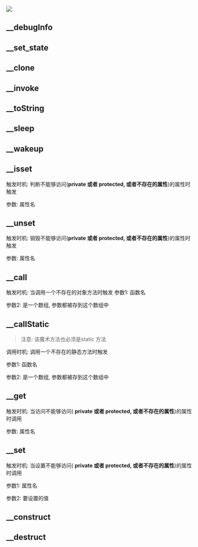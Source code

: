 ![](https://ws2.sinaimg.cn/large/006tNc79ly1fyvr64385uj30mb0c00tw.jpg)



## __debugInfo



## __set_state



## __clone



## __invoke



## __toString



## __sleep



## __wakeup

## __isset

触发时机: 判断不能够访问(**private 或者 protected, 或者不存在的属性**)的属性时触发

参数:  属性名

## __unset

触发时机:  销毁不能够访问(**private 或者 protected, 或者不存在的属性**)的属性时触发

参数:  属性名

## __call

触发时机:  当调用一个不存在的对象方法时触发
参数1:  函数名

参数2: 是一个数组, 参数都被存到这个数组中

## __callStatic

> 注意: 该魔术方法也必须是static 方法

调用时机:  调用一个不存在的静态方法时触发

参数1:  函数名

参数2:  是一个数组, 参数都被存到这个数组中

## __get

触发时机:  当访问不能够访问( **private 或者 protected, 或者不存在的属性**)的属性时调用

参数:  属性名

## __set

触发时机:  当设置不能够访问( **private 或者 protected, 或者不存在的属性**)的属性时调用

参数1:  属性名

参数2:  要设置的值



## __construct

## __destruct







